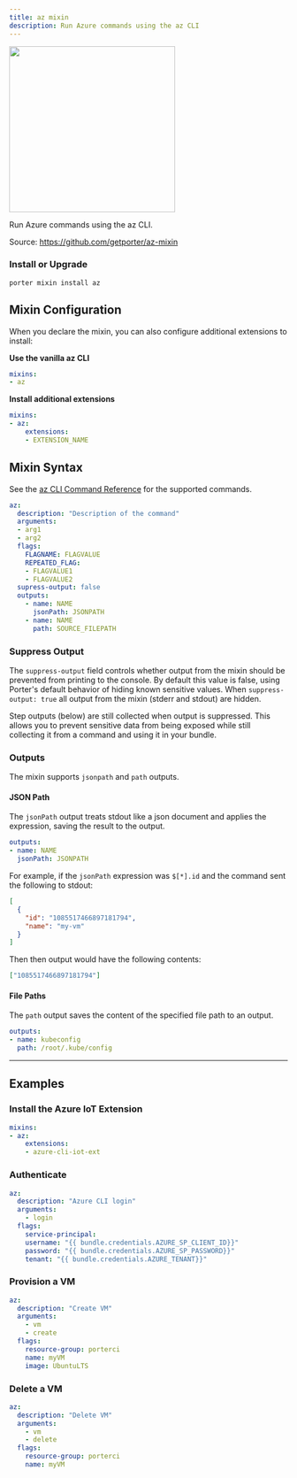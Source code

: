 ```yaml
---
title: az mixin
description: Run Azure commands using the az CLI
---
```


<img src="/images/mixins/azure.png" class="mixin-logo" style="width: 300px"/>

Run Azure commands using the az CLI.

Source: https://github.com/getporter/az-mixin

### Install or Upgrade
```
porter mixin install az
```

## Mixin Configuration

When you declare the mixin, you can also configure additional extensions to install:

**Use the vanilla az CLI**
```yaml
mixins:
- az
```

**Install additional extensions**

```yaml
mixins:
- az:
    extensions:
    - EXTENSION_NAME
```

## Mixin Syntax

See the [az CLI Command Reference](https://docs.microsoft.com/en-us/cli/azure/reference-index?view=azure-cli-latest) for the supported commands.

```yaml
az:
  description: "Description of the command"
  arguments:
  - arg1
  - arg2
  flags:
    FLAGNAME: FLAGVALUE
    REPEATED_FLAG:
    - FLAGVALUE1
    - FLAGVALUE2
  supress-output: false
  outputs:
    - name: NAME
      jsonPath: JSONPATH
    - name: NAME
      path: SOURCE_FILEPATH
```

### Suppress Output

The `suppress-output` field controls whether output from the mixin should be
prevented from printing to the console. By default this value is false, using
Porter's default behavior of hiding known sensitive values. When 
`suppress-output: true` all output from the mixin (stderr and stdout) are hidden.

Step outputs (below) are still collected when output is suppressed. This allows
you to prevent sensitive data from being exposed while still collecting it from
a command and using it in your bundle.

### Outputs

The mixin supports `jsonpath` and `path` outputs.


#### JSON Path

The `jsonPath` output treats stdout like a json document and applies the expression, saving the result to the output.

```yaml
outputs:
- name: NAME
  jsonPath: JSONPATH
```

For example, if the `jsonPath` expression was `$[*].id` and the command sent the following to stdout: 

```json
[
  {
    "id": "1085517466897181794",
    "name": "my-vm"
  }
]
```

Then then output would have the following contents:

```json
["1085517466897181794"]
```

#### File Paths

The `path` output saves the content of the specified file path to an output.

```yaml
outputs:
- name: kubeconfig
  path: /root/.kube/config
```

---

## Examples

### Install the Azure IoT Extension

```yaml
mixins:
- az:
    extensions:
    - azure-cli-iot-ext
```

### Authenticate

```yaml
az:
  description: "Azure CLI login"
  arguments:
    - login
  flags:
    service-principal:
    username: "{{ bundle.credentials.AZURE_SP_CLIENT_ID}}"
    password: "{{ bundle.credentials.AZURE_SP_PASSWORD}}"
    tenant: "{{ bundle.credentials.AZURE_TENANT}}"
```

### Provision a VM

```yaml
az:
  description: "Create VM"
  arguments:
    - vm
    - create
  flags:
    resource-group: porterci
    name: myVM
    image: UbuntuLTS
```

### Delete a VM

```yaml
az:
  description: "Delete VM"
  arguments:
    - vm
    - delete
  flags:
    resource-group: porterci
    name: myVM
```